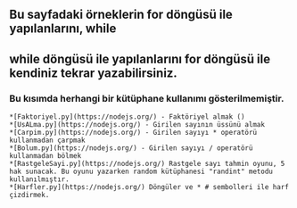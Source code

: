 ## Bu sayfadaki örneklerin for döngüsü ile yapılanlarını, while
## while döngüsü ile yapılanlarını for döngüsü ile kendiniz tekrar yazabilirsiniz.
### Bu kısımda herhangi bir kütüphane kullanımı gösterilmemiştir.
    *[Faktoriyel.py](https://nodejs.org/) - Faktöriyel almak ()
    *[UsALma.py](https://nodejs.org/) - Girilen sayının üssünü almak
    *[Carpim.py](https://nodejs.org/) - Girilen sayıyı * operatörü kullanmadan çarpmak
    *[Bolum.py](https://nodejs.org/) - Girilen sayıyı / operatörü kullanmadan bölmek
    *[RastgeleSayi.py](https://nodejs.org/) Rastgele sayı tahmin oyunu, 5 hak sunacak. Bu oyunu yazarken random kütüphanesi "randint" metodu kullanılmıştır.
    *[Harfler.py](https://nodejs.org/) Döngüler ve * # sembolleri ile harf çizdirmek.